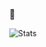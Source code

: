 ### 👋

![Stats](https://github-readme-stats.vercel.app/api?username=spice-z&theme=jolly&count_private=true&show_icons=true) 
